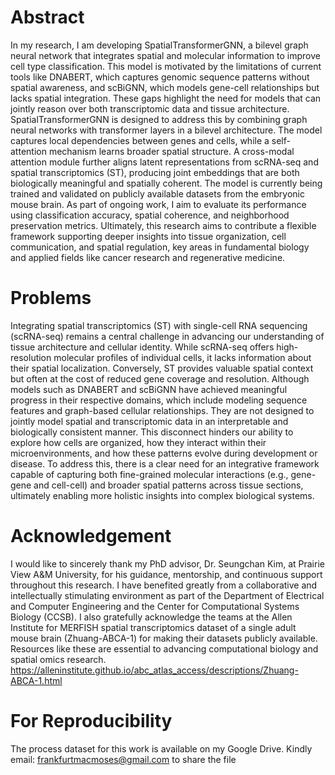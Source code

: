 # Abstract
In my research, I am developing SpatialTransformerGNN, a bilevel graph neural network that integrates spatial and molecular information to improve cell type classification.  This model is motivated by the limitations of current tools like DNABERT, which captures genomic sequence patterns without spatial awareness, and scBiGNN, which models gene-cell relationships but lacks spatial integration.  These gaps highlight the need for models that can jointly reason over both transcriptomic data and tissue architecture.
SpatialTransformerGNN is designed to address this by combining graph neural networks with transformer layers in a bilevel architecture.  The model captures local dependencies between genes and cells, while a self-attention mechanism learns broader spatial structure.  A cross-modal attention module further aligns latent representations from scRNA-seq and spatial transcriptomics (ST), producing joint embeddings that are both biologically meaningful and spatially coherent.
The model is currently being trained and validated on publicly available datasets from the embryonic mouse brain.  As part of ongoing work, I aim to evaluate its performance using classification accuracy, spatial coherence, and neighborhood preservation metrics.  Ultimately, this research aims to contribute a flexible framework supporting deeper insights into tissue organization, cell communication, and spatial regulation, key areas in fundamental biology and applied fields like cancer research and regenerative medicine.

# Problems
Integrating spatial transcriptomics (ST) with single-cell RNA sequencing (scRNA-seq) remains a central challenge in advancing our understanding of tissue architecture and cellular identity.  While scRNA-seq offers high-resolution molecular profiles of individual cells, it lacks information about their spatial localization.  Conversely, ST provides valuable spatial context but often at the cost of reduced gene coverage and resolution.
Although models such as DNABERT and scBiGNN have achieved meaningful progress in their respective domains, which include modeling sequence features and graph-based cellular relationships.  They are not designed to jointly model spatial and transcriptomic data in an interpretable and biologically consistent manner.
This disconnect hinders our ability to explore how cells are organized, how they interact within their microenvironments, and how these patterns evolve during development or disease.  To address this, there is a clear need for an integrative framework capable of capturing both fine-grained molecular interactions (e.g., gene-gene and cell-cell) and broader spatial patterns across tissue sections, ultimately enabling more holistic insights into complex biological systems.
# Acknowledgement
I would like to sincerely thank my PhD advisor, Dr. Seungchan Kim, at Prairie View A&M University, for his guidance, mentorship, and continuous support throughout this research.  I have benefited greatly from a collaborative and intellectually stimulating environment as part of the Department of Electrical and Computer Engineering and the Center for Computational Systems Biology (CCSB). I also gratefully acknowledge the teams at the Allen Institute  for MERFISH spatial transcriptomics dataset of a single adult mouse brain (Zhuang-ABCA-1)  for making their datasets publicly available. Resources like these are essential to advancing computational biology and spatial omics research. https://alleninstitute.github.io/abc_atlas_access/descriptions/Zhuang-ABCA-1.html

# For Reproducibility 
The process dataset for this work is available on my Google Drive. Kindly email: frankfurtmacmoses@gmail.com to share the file 

